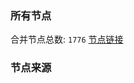 ### 所有节点
合并节点总数: `1776`
[节点链接](https://raw.githubusercontent.com/rzhy1/11/master/sub/sub_merge_base64.txt)

### 节点来源